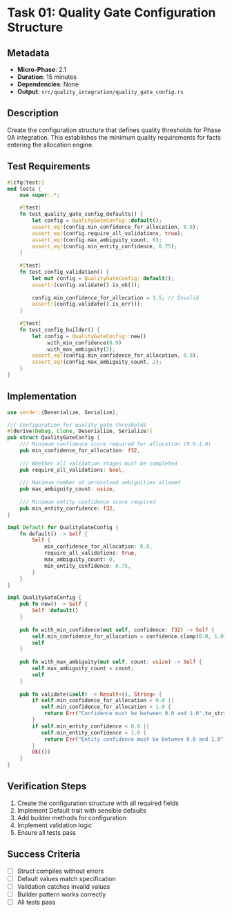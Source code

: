 # Task 01: Quality Gate Configuration Structure

## Metadata
- **Micro-Phase**: 2.1
- **Duration**: 15 minutes
- **Dependencies**: None
- **Output**: `src/quality_integration/quality_gate_config.rs`

## Description
Create the configuration structure that defines quality thresholds for Phase 0A integration. This establishes the minimum quality requirements for facts entering the allocation engine.

## Test Requirements
```rust
#[cfg(test)]
mod tests {
    use super::*;

    #[test]
    fn test_quality_gate_config_defaults() {
        let config = QualityGateConfig::default();
        assert_eq!(config.min_confidence_for_allocation, 0.8);
        assert_eq!(config.require_all_validations, true);
        assert_eq!(config.max_ambiguity_count, 0);
        assert_eq!(config.min_entity_confidence, 0.75);
    }
    
    #[test]
    fn test_config_validation() {
        let mut config = QualityGateConfig::default();
        assert!(config.validate().is_ok());
        
        config.min_confidence_for_allocation = 1.5; // Invalid
        assert!(config.validate().is_err());
    }
    
    #[test]
    fn test_config_builder() {
        let config = QualityGateConfig::new()
            .with_min_confidence(0.9)
            .with_max_ambiguity(2);
        assert_eq!(config.min_confidence_for_allocation, 0.9);
        assert_eq!(config.max_ambiguity_count, 2);
    }
}
```

## Implementation
```rust
use serde::{Deserialize, Serialize};

/// Configuration for quality gate thresholds
#[derive(Debug, Clone, Deserialize, Serialize)]
pub struct QualityGateConfig {
    /// Minimum confidence score required for allocation (0.0-1.0)
    pub min_confidence_for_allocation: f32,
    
    /// Whether all validation stages must be completed
    pub require_all_validations: bool,
    
    /// Maximum number of unresolved ambiguities allowed
    pub max_ambiguity_count: usize,
    
    /// Minimum entity confidence score required
    pub min_entity_confidence: f32,
}

impl Default for QualityGateConfig {
    fn default() -> Self {
        Self {
            min_confidence_for_allocation: 0.8,
            require_all_validations: true,
            max_ambiguity_count: 0,
            min_entity_confidence: 0.75,
        }
    }
}

impl QualityGateConfig {
    pub fn new() -> Self {
        Self::default()
    }
    
    pub fn with_min_confidence(mut self, confidence: f32) -> Self {
        self.min_confidence_for_allocation = confidence.clamp(0.0, 1.0);
        self
    }
    
    pub fn with_max_ambiguity(mut self, count: usize) -> Self {
        self.max_ambiguity_count = count;
        self
    }
    
    pub fn validate(&self) -> Result<(), String> {
        if self.min_confidence_for_allocation < 0.0 || 
           self.min_confidence_for_allocation > 1.0 {
            return Err("Confidence must be between 0.0 and 1.0".to_string());
        }
        if self.min_entity_confidence < 0.0 || 
           self.min_entity_confidence > 1.0 {
            return Err("Entity confidence must be between 0.0 and 1.0".to_string());
        }
        Ok(())
    }
}
```

## Verification Steps
1. Create the configuration structure with all required fields
2. Implement Default trait with sensible defaults
3. Add builder methods for configuration
4. Implement validation logic
5. Ensure all tests pass

## Success Criteria
- [ ] Struct compiles without errors
- [ ] Default values match specification
- [ ] Validation catches invalid values
- [ ] Builder pattern works correctly
- [ ] All tests pass